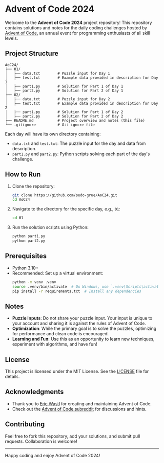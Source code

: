 # Advent of Code 2024

Welcome to the **Advent of Code 2024** project repository! This repository contains solutions and notes for the daily coding challenges hosted by [Advent of Code](https://adventofcode.com/2024), an annual event for programming enthusiasts of all skill levels.

## Project Structure

```
AoC24/
├── 01/
│   ├── data.txt        # Puzzle input for Day 1
│   ├── test.txt        # Example data provided in description for Day 1
│   ├── part1.py        # Solution for Part 1 of Day 1
│   ├── part2.py        # Solution for Part 2 of Day 1
├── 02/
│   ├── data.txt        # Puzzle input for Day 2
│   ├── test.txt        # Example data provided in description for Day 2
│   ├── part1.py        # Solution for Part 1 of Day 2
│   ├── part2.py        # Solution for Part 2 of Day 2
├── README.md           # Project overview and notes (this file)
└── .gitignore          # Git ignore file
```

Each day will have its own directory containing:
- `data.txt` and `test.txt`: The puzzle input for the day and data from description.
- `part1.py` and `part2.py`: Python scripts solving each part of the day's challenge.

## How to Run

1. Clone the repository:
    ```bash
    git clone https://github.com/sudo-grue/AoC24.git
    cd AoC24
    ```

2. Navigate to the directory for the specific day, e.g., `01`:
    ```bash
    cd 01
    ```

3. Run the solution scripts using Python:
    ```bash
    python part1.py
    python part2.py
    ```

## Prerequisites

- Python 3.10+
- Recommended: Set up a virtual environment:
    ```bash
    python -m venv .venv
    source .venv/bin/activate  # On Windows, use `.venv\Scripts\activate`
    pip install -r requirements.txt  # Install any dependencies
    ```

## Notes

- **Puzzle Inputs**: Do not share your puzzle input. Your input is unique to your account and sharing it is against the rules of Advent of Code.
- **Optimization**: While the primary goal is to solve the puzzles, optimizing for performance and clean code is encouraged.
- **Learning and Fun**: Use this as an opportunity to learn new techniques, experiment with algorithms, and have fun!

## License

This project is licensed under the MIT License. See the [LICENSE](LICENSE) file for details.

## Acknowledgments

- Thank you to [Eric Wastl](https://twitter.com/ericwastl) for creating and maintaining Advent of Code.
- Check out the [Advent of Code subreddit](https://www.reddit.com/r/adventofcode/) for discussions and hints.

## Contributing

Feel free to fork this repository, add your solutions, and submit pull requests. Collaboration is welcome!

---

Happy coding and enjoy Advent of Code 2024!


